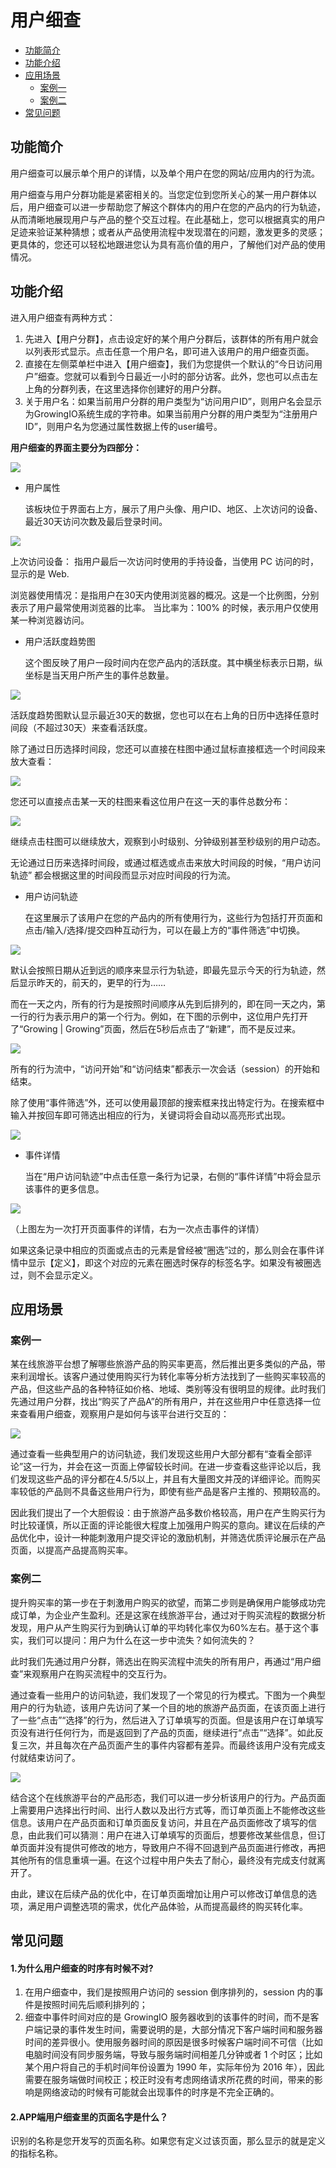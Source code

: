 # 用户细查

* [功能简介](individual-user-report.md#gong-neng-jian-jie)
* [功能介绍](individual-user-report.md#gong-neng-jie-shao)
* [应用场景](individual-user-report.md#ying-yong-chang-jing)
  * [案例一](individual-user-report.md#an-li-yi)
  * [案例二](individual-user-report.md#an-li-er)
* [常见问题](individual-user-report.md#chang-jian-wen-ti)

## 功能简介

用户细查可以展示单个用户的详情，以及单个用户在您的网站/应用内的行为流。

用户细查与用户分群功能是紧密相关的。当您定位到您所关心的某一用户群体以后，用户细查可以进一步帮助您了解这个群体内的用户在您的产品内的行为轨迹，从而清晰地展现用户与产品的整个交互过程。在此基础上，您可以根据真实的用户足迹来验证某种猜想；或者从产品使用流程中发现潜在的问题，激发更多的灵感；更具体的，您还可以轻松地跟进您认为具有高价值的用户，了解他们对产品的使用情况。

## 功能介绍

进入用户细查有两种方式：

1. 先进入【用户分群】，点击设定好的某个用户分群后，该群体的所有用户就会以列表形式显示。点击任意一个用户名，即可进入该用户的用户细查页面。
2. 直接在左侧菜单栏中进入【用户细查】，我们为您提供一个默认的“今日访问用户”细查。您就可以看到今日最近一小时的部分访客。此外，您也可以点击左上角的分群列表，在这里选择你创建好的用户分群。
3. 关于用户名：如果当前用户分群的用户类型为“访问用户ID”，则用户名会显示为GrowingIO系统生成的字符串。如果当前用户分群的用户类型为“注册用户ID”，则用户名为您通过属性数据上传的user编号。

**用户细查的界面主要分为四部分：**

![](../.gitbook/assets/insights1.png)

* 用户属性

  该板块位于界面右上方，展示了用户头像、用户ID、地区、上次访问的设备、最近30天访问次数及最后登录时间。

![](../.gitbook/assets/insights2.jpg)

上次访问设备： 指用户最后一次访问时使用的手持设备，当使用 PC 访问的时，显示的是 Web.

浏览器使用情况：是指用户在30天内使用浏览器的概况。这是一个比例图，分别表示了用户最常使用浏览器的比率。 当比率为：100% 的时候，表示用户仅使用某一种浏览器访问。

* 用户活跃度趋势图

  这个图反映了用户一段时间内在您产品内的活跃度。其中横坐标表示日期，纵坐标是当天用户所产生的事件总数量。

![](../.gitbook/assets/insights3.png)

活跃度趋势图默认显示最近30天的数据，您也可以在右上角的日历中选择任意时间段（不超过30天）来查看活跃度。

除了通过日历选择时间段，您还可以直接在柱图中通过鼠标直接框选一个时间段来放大查看：

![](../.gitbook/assets/insights4.png)

您还可以直接点击某一天的柱图来看这位用户在这一天的事件总数分布：

![](../.gitbook/assets/insights5.png)

继续点击柱图可以继续放大，观察到小时级别、分钟级别甚至秒级别的用户动态。

无论通过日历来选择时间段，或通过框选或点击来放大时间段的时候，“用户访问轨迹” 都会根据这里的时间段而显示对应时间段的行为流。

* 用户访问轨迹

  在这里展示了该用户在您的产品内的所有使用行为，这些行为包括打开页面和点击/输入/选择/提交四种互动行为，可以在最上方的“事件筛选”中切换。

![](../.gitbook/assets/image%20%2867%29.png)

默认会按照日期从近到远的顺序来显示行为轨迹，即最先显示今天的行为轨迹，然后显示昨天的，前天的，更早的行为……

而在一天之内，所有的行为是按照时间顺序从先到后排列的，即在同一天之内，第一行的行为表示用户的第一个行为。例如，在下图的示例中，这位用户先打开了“Growing \| Growing”页面，然后在5秒后点击了“新建”，而不是反过来。

![](../.gitbook/assets/image%20%28213%29.png)

所有的行为流中，“访问开始”和“访问结束”都表示一次会话（session）的开始和结束。

除了使用“事件筛选”外，还可以使用最顶部的搜索框来找出特定行为。在搜索框中输入并按回车即可筛选出相应的行为，关键词将会自动以高亮形式出现。

![](../.gitbook/assets/image%20%28257%29.png)

* 事件详情

  当在“用户访问轨迹”中点击任意一条行为记录，右侧的“事件详情”中将会显示该事件的更多信息。

![](../.gitbook/assets/image%20%28344%29.png)

（上图左为一次打开页面事件的详情，右为一次点击事件的详情）

如果这条记录中相应的页面或点击的元素是曾经被“圈选”过的，那么则会在事件详情中显示【定义】，即这个对应的元素在圈选时保存的标签名字。如果没有被圈选过，则不会显示定义。

## 应用场景

### 案例一

某在线旅游平台想了解哪些旅游产品的购买率更高，然后推出更多类似的产品，带来利润增长。该客户通过使用购买行为转化率等分析方法找到了一些购买率较高的产品，但这些产品的各种特征如价格、地域、类别等没有很明显的规律。此时我们先通过用户分群，找出“购买了产品A”的所有用户，并在这些用户中任意选择一位来查看用户细查，观察用户是如何与该平台进行交互的：

![](../.gitbook/assets/image%20%28348%29.png)



通过查看一些典型用户的访问轨迹，我们发现这些用户大部分都有“查看全部评论”这一行为，并会在这一页面上停留较长时间。在进一步查看这些评论以后，我们发现这些产品的评分都在4.5/5以上，并且有大量图文并茂的详细评论。而购买率较低的产品则不具备这些用户行为，即使有些产品是客户主推的、预期较高的。

因此我们提出了一个大胆假设：由于旅游产品多数价格较高，用户在产生购买行为时比较谨慎，所以正面的评论能很大程度上加强用户购买的意向。建议在后续的产品优化中，设计一种能刺激用户提交评论的激励机制，并筛选优质评论展示在产品页面，以提高产品提高购买率。

### 案例二

提升购买率的第一步在于刺激用户购买的欲望，而第二步则是确保用户能够成功完成订单，为企业产生盈利。还是这家在线旅游平台，通过对于购买流程的数据分析发现，用户从产生购买行为到确认订单的平均转化率仅为60%左右。基于这个事实，我们可以提问：用户为什么在这一步中流失？如何流失的？

此时我们先通过用户分群，筛选出在购买流程中流失的所有用户，再通过“用户细查”来观察用户在购买流程中的交互行为。

通过查看一些用户的访问轨迹，我们发现了一个常见的行为模式。下图为一个典型用户的行为轨迹，该用户先访问了某一个目的地的旅游产品页面，在该页面上进行了一些“点击”“选择”的行为，然后进入了订单填写的页面。但是该用户在订单填写页没有进行任何行为，而是返回到了产品的页面，继续进行“点击”“选择”。如此反复三次，并且每次在产品页面产生的事件内容都有差异。而最终该用户没有完成支付就结束访问了。

![](../.gitbook/assets/image%20%28362%29.png)



结合这个在线旅游平台的产品形态，我们可以进一步分析该用户的行为。产品页面上需要用户选择出行时间、出行人数以及出行方式等，而订单页面上不能修改这些信息。该用户在产品页面和订单页面反复访问，并且在产品页面修改了填写的信息，由此我们可以猜测：用户在进入订单填写的页面后，想要修改某些信息，但订单页面并没有提供可修改的地方，导致用户不得不回退到产品页面进行修改，再把其他所有的信息重填一遍。在这个过程中用户失去了耐心，最终没有完成支付就离开了。

由此，建议在后续产品的优化中，在订单页面增加让用户可以修改订单信息的选项，满足用户调整选项的需求，优化产品体验，从而提高最终的购买转化率。

## 常见问题

#### 1.为什么用户细查的时序有时候不对? <a id="1&#x4E3A;&#x4EC0;&#x4E48;&#x7528;&#x6237;&#x7EC6;&#x67E5;&#x7684;&#x65F6;&#x5E8F;&#x6709;&#x65F6;&#x5019;&#x4E0D;&#x5BF9;"></a>

1. 在用户细查中，我们是按照用户访问的 session 倒序排列的，session 内的事件是按照时间先后顺利排列的；
2. 细查中事件时间对应的是 GrowingIO 服务器收到的该事件的时间，而不是客户端记录的事件发生时间，需要说明的是，大部分情况下客户端时间和服务器时间的差异很小。使用服务器时间的原因是很多时候客户端时间不可信（比如电脑时间没有同步服务端，导致与服务端时间相差几分钟或者 1 个时区；比如某个用户将自己的手机时间年份设置为 1990 年，实际年份为 2016 年），因此需要在服务端做时间校正；校正时没有考虑网络请求所花费的时间，带来的影响是网络波动的时候有可能就会出现事件的时序是不完全正确的。

#### 2.APP端用户细查里的页面名字是什么？ <a id="2app&#x7AEF;&#x7528;&#x6237;&#x7EC6;&#x67E5;&#x91CC;&#x7684;&#x9875;&#x9762;&#x540D;&#x5B57;&#x662F;&#x4EC0;&#x4E48;&#xFF1F;"></a>

识别的名称是您开发写的页面名称。如果您有定义过该页面，那么显示的就是定义的指标名称。


